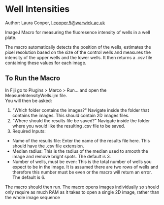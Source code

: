 # Well Intensities
Author: Laura Cooper, l.cooper.5@warwick.ac.uk

ImageJ Macro for measuring the fluoresence intensity of wells in a well plate.

The macro automatically detects the position of the wells, estimates the pixel resolution based on the size of the control wells and measures the intensity of the upper wells and the lower wells. It then returns a .csv file containing these values for each image.

## To Run the Macro
In Fiji go to Plugins > Marco > Run... and open the MeasureIntensityWells.ijm file.\
You will then be asked:
1) "Which folder contains the images?" Navigate inside the folder that contains the images. This should contain 2D images files.
2) "Where should the results file be saved?" Navigate inside the folder where you would like the resulting .csv file to be saved.
3) Required Inputs: 
  - Name of the results file: Enter the name of the results file here. This should have the .csv file extension.
  - Median radius: This is the radius of the median used to smooth the image and remove bright spots. The default is 3.
  - Number of wells, must be even: This is the total number of wells you expect to be in the image. It is assumed there are two rows of wells and therefore this number must be even or the macro will return an error. The default is 6.
  
The macro should then run. The macro opens images individually so should only require as much RAM as it takes to open a single 2D image, rather than the whole image sequence

